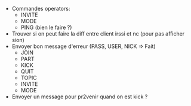 - Commandes operators:
  + INVITE
  + MODE
  + PING (bien le faire ?)
- Trouver si on peut faire la diff entre client irssi et nc (pour pas afficher sion)
- Envoyer bon message d'erreur (PASS, USER, NICK => Fait)
  + JOIN
  + PART
  + KICK
  + QUIT
  + TOPIC
  + INVITE
  + MODE
- Envoyer un message pour pr2venir quand on est kick ?